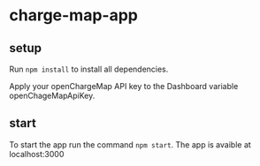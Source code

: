 # charge-map-app

## setup

Run `npm install` to install all dependencies.

Apply your openChargeMap API key to the Dashboard variable openChageMapApiKey.

## start

To start the app run the command `npm start`.
The app is avaible at localhost:3000

